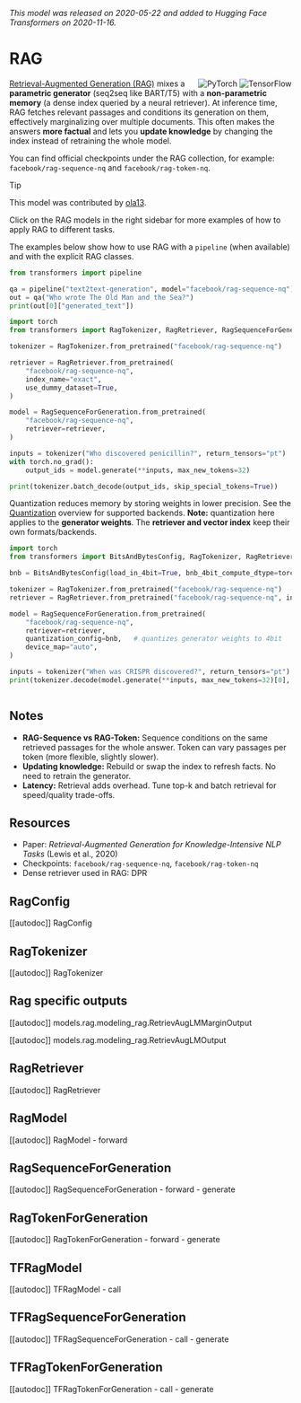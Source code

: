 <!--Copyright 2020 The HuggingFace Team. All rights reserved.

Licensed under the Apache License, Version 2.0 (the "License"); you may not use this file except in compliance with
the License. You may obtain a copy of the License at

http://www.apache.org/licenses/LICENSE-2.0

Unless required by applicable law or agreed to in writing, software distributed under the License is distributed on
an "AS IS" BASIS, WITHOUT WARRANTIES OR CONDITIONS OF ANY KIND, either express or implied. See the License for the
specific language governing permissions and limitations under the License.

⚠️ Note that this file is in Markdown but contain specific syntax for our doc-builder (similar to MDX) that may not be
rendered properly in your Markdown viewer.

-->
*This model was released on 2020-05-22 and added to Hugging Face Transformers on 2020-11-16.*

# RAG

<div style="float: right;">
  <div class="flex flex-wrap space-x-1">
    <img alt="PyTorch" src="https://img.shields.io/badge/PyTorch-DE3412?style=flat&logo=pytorch&logoColor=white">
    <img alt="TensorFlow" src="https://img.shields.io/badge/TensorFlow-FF6F00?style=flat&logo=tensorflow&logoColor=white">
  </div>
</div>

[Retrieval-Augmented Generation (RAG)](https://huggingface.co/papers/2005.11401) mixes a **parametric generator** (seq2seq like BART/T5) with a **non-parametric memory** (a dense index queried by a neural retriever). At inference time, RAG fetches relevant passages and conditions its generation on them, effectively marginalizing over multiple documents. This often makes the answers **more factual** and lets you **update knowledge** by changing the index instead of retraining the whole model.

You can find official checkpoints under the RAG collection, for example: `facebook/rag-sequence-nq` and `facebook/rag-token-nq`.

> [!TIP]
> This model was contributed by [ola13](https://huggingface.co/ola13).
>
> Click on the RAG models in the right sidebar for more examples of how to apply RAG to different tasks.

The examples below show how to use RAG with a `pipeline` (when available) and with the explicit RAG classes.

<hfoptions id="usage">

<hfoption id="Pipeline">

```py
from transformers import pipeline

qa = pipeline("text2text-generation", model="facebook/rag-sequence-nq")
out = qa("Who wrote The Old Man and the Sea?")
print(out[0]["generated_text"])
```

</hfoption>

<hfoption id="AutoModel">

```py
import torch
from transformers import RagTokenizer, RagRetriever, RagSequenceForGeneration

tokenizer = RagTokenizer.from_pretrained("facebook/rag-sequence-nq")

retriever = RagRetriever.from_pretrained(
    "facebook/rag-sequence-nq",
    index_name="exact",
    use_dummy_dataset=True,
)

model = RagSequenceForGeneration.from_pretrained(
    "facebook/rag-sequence-nq",
    retriever=retriever,
)

inputs = tokenizer("Who discovered penicillin?", return_tensors="pt")
with torch.no_grad():
    output_ids = model.generate(**inputs, max_new_tokens=32)

print(tokenizer.batch_decode(output_ids, skip_special_tokens=True))
```

</hfoption>

<hfoption id="transformers-cli">
<!-- No transformers-cli example for RAG, closing this block per the template. -->
</hfoption>

</hfoptions>

Quantization reduces memory by storing weights in lower precision. See the [Quantization](../quantization/overview) overview for supported backends.
**Note:** quantization here applies to the **generator weights**. The **retriever and vector index** keep their own formats/backends.

```py
import torch
from transformers import BitsAndBytesConfig, RagTokenizer, RagRetriever, RagSequenceForGeneration

bnb = BitsAndBytesConfig(load_in_4bit=True, bnb_4bit_compute_dtype=torch.bfloat16)

tokenizer = RagTokenizer.from_pretrained("facebook/rag-sequence-nq")
retriever = RagRetriever.from_pretrained("facebook/rag-sequence-nq", index_name="exact", use_dummy_dataset=True)

model = RagSequenceForGeneration.from_pretrained(
    "facebook/rag-sequence-nq",
    retriever=retriever,
    quantization_config=bnb,   # quantizes generator weights to 4bit
    device_map="auto",
)

inputs = tokenizer("When was CRISPR discovered?", return_tensors="pt")
print(tokenizer.decode(model.generate(**inputs, max_new_tokens=32)[0], skip_special_tokens=True))
```

<!-- AttentionMaskVisualizer is not added for RAG -->

<div class="flex justify-center">
  <img src=""/>
</div>

## Notes

- **RAG-Sequence vs RAG-Token:** Sequence conditions on the same retrieved passages for the whole answer. Token can vary passages per token (more flexible, slightly slower).
- **Updating knowledge:** Rebuild or swap the index to refresh facts. No need to retrain the generator.
- **Latency:** Retrieval adds overhead. Tune top-k and batch retrieval for speed/quality trade-offs.

## Resources
- Paper: *Retrieval-Augmented Generation for Knowledge-Intensive NLP Tasks* (Lewis et al., 2020)
- Checkpoints: `facebook/rag-sequence-nq`, `facebook/rag-token-nq`
- Dense retriever used in RAG: DPR

## RagConfig

[[autodoc]] RagConfig

## RagTokenizer

[[autodoc]] RagTokenizer

## Rag specific outputs

[[autodoc]] models.rag.modeling_rag.RetrievAugLMMarginOutput

[[autodoc]] models.rag.modeling_rag.RetrievAugLMOutput

## RagRetriever

[[autodoc]] RagRetriever

<frameworkcontent>
<pt>

## RagModel

[[autodoc]] RagModel
    - forward

## RagSequenceForGeneration

[[autodoc]] RagSequenceForGeneration
    - forward
    - generate

## RagTokenForGeneration

[[autodoc]] RagTokenForGeneration
    - forward
    - generate

</pt>
<tf>

## TFRagModel

[[autodoc]] TFRagModel
    - call

## TFRagSequenceForGeneration

[[autodoc]] TFRagSequenceForGeneration
    - call
    - generate

## TFRagTokenForGeneration

[[autodoc]] TFRagTokenForGeneration
    - call
    - generate

</tf>
</frameworkcontent>

